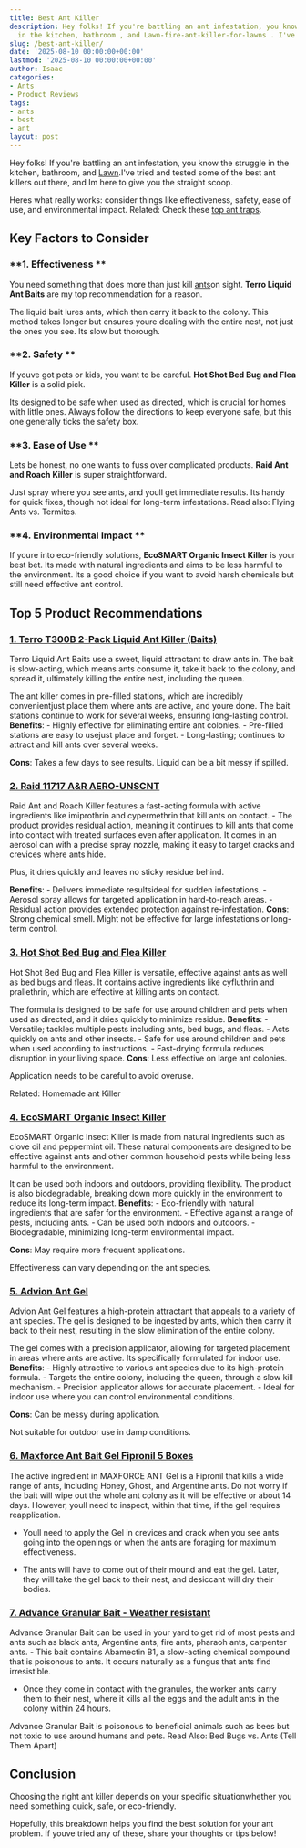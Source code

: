 ```yaml
---
title: Best Ant Killer
description: Hey folks! If you're battling an ant infestation, you know the struggle
  in the kitchen, bathroom , and Lawn-fire-ant-killer-for-lawns . I've tried and tested...
slug: /best-ant-killer/
date: '2025-08-10 00:00:00+00:00'
lastmod: '2025-08-10 00:00:00+00:00'
author: Isaac
categories:
- Ants
- Product Reviews
tags:
- ants
- best
- ant
layout: post
---
```

Hey folks! If you're battling an ant infestation, you know the struggle in the kitchen, bathroom, and [Lawn](https://pestpolicy.com/[best](https://pestpolicy.com/best-ant-killer-for-yard/)-fire-ant-killer-for-lawns/).I've tried and tested some of the best ant killers out there, and Im here to give you the straight scoop.

Heres what really works: consider things like effectiveness, safety, ease of use, and environmental impact. Related: Check these [top ant traps](https://pestpolicy.com/best-ant-traps/).

##  Key Factors to Consider

###  **1. Effectiveness **

You need something that does more than just kill [ants](https://pestpolicy.com/best-ant-traps/)on sight. **Terro Liquid Ant Baits** are my top recommendation for a reason.

The liquid bait lures ants, which then carry it back to the colony. This method takes longer but ensures youre dealing with the entire nest, not just the ones you see. Its slow but thorough.

###  **2. Safety **

If youve got pets or kids, you want to be careful. **Hot Shot Bed Bug and Flea Killer** is a solid pick.

Its designed to be safe when used as directed, which is crucial for homes with little ones. Always follow the directions to keep everyone safe, but this one generally ticks the safety box.

###  **3. Ease of Use **

Lets be honest, no one wants to fuss over complicated products. **Raid Ant and Roach Killer** is super straightforward.

Just spray where you see ants, and youll get immediate results. Its handy for quick fixes, though not ideal for long-term infestations. Read also: Flying Ants vs. Termites.

###  **4. Environmental Impact **

If youre into eco-friendly solutions, **EcoSMART Organic Insect Killer** is your best bet. Its made with natural ingredients and aims to be less harmful to the environment. Its a good choice if you want to avoid harsh chemicals but still need effective ant control.

##  Top 5 Product Recommendations

###  [1. Terro T300B 2-Pack Liquid Ant Killer (Baits)](https://www.amazon.com/dp/B00E4GACB8/?tag=p-policy-20)

Terro Liquid Ant Baits use a sweet, liquid attractant to draw ants in. The bait is slow-acting, which means ants consume it, take it back to the colony, and spread it, ultimately killing the entire nest, including the queen.

The ant killer comes in pre-filled stations, which are incredibly convenientjust place them where ants are active, and youre done. The bait stations continue to work for several weeks, ensuring long-lasting control. **Benefits**: - Highly effective for eliminating entire ant colonies. - Pre-filled stations are easy to usejust place and forget. - Long-lasting; continues to attract and kill ants over several weeks.

**Cons**: Takes a few days to see results. Liquid can be a bit messy if spilled.

###  [2. Raid 11717 A&R AERO-UNSCNT](https://www.amazon.com/dp/B000BOCDXW/?tag=p-policy-20)

Raid Ant and Roach Killer features a fast-acting formula with active ingredients like imiprothrin and cypermethrin that kill ants on contact. - The product provides residual action, meaning it continues to kill ants that come into contact with treated surfaces even after application. It comes in an aerosol can with a precise spray nozzle, making it easy to target cracks and crevices where ants hide.

Plus, it dries quickly and leaves no sticky residue behind.

**Benefits**: - Delivers immediate resultsideal for sudden infestations. - Aerosol spray allows for targeted application in hard-to-reach areas. - Residual action provides extended protection against re-infestation. **Cons**: Strong chemical smell. Might not be effective for large infestations or long-term control.

###  [**3. Hot Shot Bed Bug and Flea Killer**](https://www.amazon.com/dp/B00EUEEV7U/?tag=p-policy-20)

Hot Shot Bed Bug and Flea Killer is versatile, effective against ants as well as bed bugs and fleas. It contains active ingredients like cyfluthrin and prallethrin, which are effective at killing ants on contact.

The formula is designed to be safe for use around children and pets when used as directed, and it dries quickly to minimize residue. **Benefits**: - Versatile; tackles multiple pests including ants, bed bugs, and fleas. - Acts quickly on ants and other insects. - Safe for use around children and pets when used according to instructions. - Fast-drying formula reduces disruption in your living space. **Cons**: Less effective on large ant colonies.

Application needs to be careful to avoid overuse.

Related: Homemade ant Killer

###  [**4. EcoSMART Organic Insect Killer**](https://www.amazon.com/dp/B003BUQVEK/?tag=p-policy-20)

EcoSMART Organic Insect Killer is made from natural ingredients such as clove oil and peppermint oil. These natural components are designed to be effective against ants and other common household pests while being less harmful to the environment.

It can be used both indoors and outdoors, providing flexibility. The product is also biodegradable, breaking down more quickly in the environment to reduce its long-term impact. **Benefits**: - Eco-friendly with natural ingredients that are safer for the environment. - Effective against a range of pests, including ants. - Can be used both indoors and outdoors. - Biodegradable, minimizing long-term environmental impact.

**Cons**: May require more frequent applications.

Effectiveness can vary depending on the ant species.

###  [**5. Advion Ant Gel**](https://www.amazon.com/dp/B00TXFE4RI/?tag=p-policy-20)

Advion Ant Gel features a high-protein attractant that appeals to a variety of ant species. The gel is designed to be ingested by ants, which then carry it back to their nest, resulting in the slow elimination of the entire colony.

The gel comes with a precision applicator, allowing for targeted placement in areas where ants are active. Its specifically formulated for indoor use. **Benefits**: - Highly attractive to various ant species due to its high-protein formula. - Targets the entire colony, including the queen, through a slow kill mechanism. - Precision applicator allows for accurate placement. - Ideal for indoor use where you can control environmental conditions.

**Cons**: Can be messy during application.

Not suitable for outdoor use in damp conditions.

###  [6. Maxforce Ant Bait Gel Fipronil 5 Boxes](https://www.amazon.com/dp/B004A2UEOG/?tag=p-policy-20)

The active ingredient in MAXFORCE ANT Gel is a Fipronil that kills a wide range of ants, including Honey, Ghost, and Argentine ants. Do not worry if the bait will wipe out the whole ant colony as it will be effective or about 14 days. However, youll need to inspect, within that time, if the gel requires reapplication.

- Youll need to apply the Gel in crevices and crack when you see ants going into the openings or when the ants are foraging for maximum effectiveness.

- The ants will have to come out of their mound and eat the gel. Later, they will take the gel back to their nest, and desiccant will dry their bodies.

###  [**7. Advance Granular Bait - Weather resistant**](https://www.amazon.com/dp/B003EAP02G/?tag=p-policy-20)

Advance Granular Bait can be used in your yard to get rid of most pests and ants such as black ants, Argentine ants, fire ants, pharaoh ants, carpenter ants. - This bait contains Abamectin B1, a slow-acting chemical compound that is poisonous to ants. It occurs naturally as a fungus that ants find irresistible.

- Once they come in contact with the granules, the worker ants carry them to their nest, where it kills all the eggs and the adult ants in the colony within 24 hours.

Advance Granular Bait is poisonous to beneficial animals such as bees but not toxic to use around humans and pets. Read Also: Bed Bugs vs. Ants (Tell Them Apart)

##  Conclusion

Choosing the right ant killer depends on your specific situationwhether you need something quick, safe, or eco-friendly.

Hopefully, this breakdown helps you find the best solution for your ant problem. If youve tried any of these, share your thoughts or tips below!